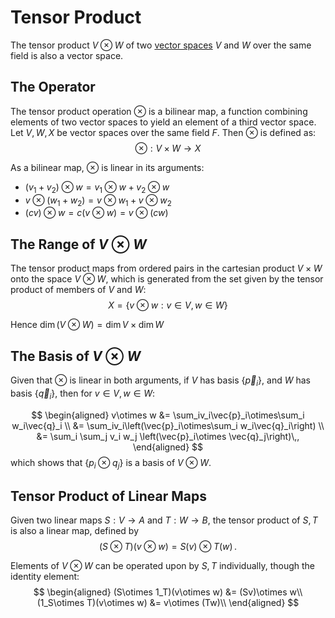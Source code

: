 Tensor Product
==============
The tensor product $V\otimes W$ of two [vector spaces](vector-space.md) $V$ and $W$ over the same field is also a vector space. 

## The Operator
The tensor product operation $\otimes$ is a bilinear map, a function combining elements of two vector spaces to yield an element of a third vector space. Let $V,W,X$ be vector spaces over the same field $F$. Then $\otimes$ is defined as:
$$
\otimes: V\times W \rightarrow X
$$

As a bilinear map, $\otimes$ is linear in its arguments:
* $(v_1 + v_2)\otimes w=v_1\otimes w+v_2\otimes w$
* $v\otimes (w_1+w_2)=v\otimes w_1+v\otimes w_2$
* $(cv)\otimes w=c(v\otimes w)=v\otimes(cw)$

## The Range of $V\otimes W$
The tensor product maps from ordered pairs in the cartesian product $V\times W$ onto the space $V\otimes W$, which is generated from the set given by the tensor product of members of $V$ and $W$:
$$
X = \{v\otimes w: v\in V, w\in W\}
$$

Hence $\operatorname{dim}\left(V\otimes W\right) = \operatorname{dim}V \times \operatorname{dim}W$

## The Basis of $V\otimes W$
Given that $\otimes$ is linear in both arguments, if $V$ has basis $\{\vec{p}_i\}$, and $W$ has basis $\{\vec{q}_i\}$, then for $v\in V,w\in W$:

$$
\begin{aligned}
v\otimes w &= \sum_iv_i\vec{p}_i\otimes\sum_i w_i\vec{q}_i \\
           &= \sum_iv_i\left(\vec{p}_i\otimes\sum_i w_i\vec{q}_i\right) \\
           &= \sum_i \sum_j v_i w_j \left(\vec{p}_i\otimes \vec{q}_j\right)\,,
\end{aligned}
$$
which shows that $\{p_i\otimes q_j\}$ is a basis of $V\otimes W$.

## Tensor Product of Linear Maps
Given two linear maps $S:V\rightarrow A$ and $T:W\rightarrow B$, the tensor product of $S,T$ is also a linear map, defined by 
$$
(S\otimes T)(v\otimes w)=S(v)\otimes T(w)\,.
$$

Elements of $V\otimes W$ can be operated upon by $S,T$ individually, though the identity element:
$$
\begin{aligned}
(S\otimes 1_T)(v\otimes w) &= (Sv)\otimes w\\
(1_S\otimes T)(v\otimes w) &= v\otimes (Tw)\\
\end{aligned}
$$